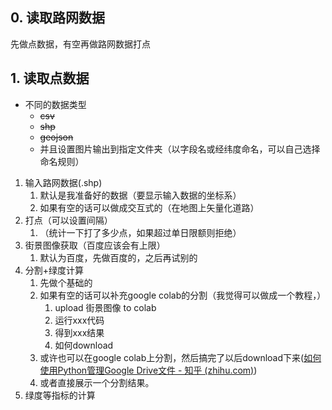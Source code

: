 ## 0. 读取路网数据

先做点数据，有空再做路网数据打点

## 1. 读取点数据

- 不同的数据类型
  - ~~csv~~
  - ~~shp~~
  - ~~geojson~~
  - 并且设置图片输出到指定文件夹（以字段名或经纬度命名，可以自己选择命名规则）



1. 输入路网数据(.shp)
   1. 默认是我准备好的数据（要显示输入数据的坐标系）
   2. 如果有空的话可以做成交互式的（在地图上矢量化道路）
2. 打点（可以设置间隔）
   1. （统计一下打了多少点，如果超过单日限额则拒绝）
3. 街景图像获取（百度应该会有上限）
   1. 默认为百度，先做百度的，之后再试别的
4. 分割+绿度计算
   1. 先做个基础的
   2. 如果有空的话可以补充google colab的分割（我觉得可以做成一个教程，）
      1. upload 街景图像 to colab
      2. 运行xxx代码
      3. 得到xxx结果
      4. 如何download
   3. 或许也可以在google colab上分割，然后搞完了以后download下来([如何使用Python管理Google Drive文件 - 知乎 (zhihu.com)](https://zhuanlan.zhihu.com/p/144808681))
   4. 或者直接展示一个分割结果。
5. 绿度等指标的计算